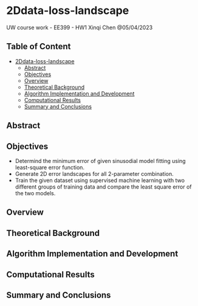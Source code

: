 # 2Ddata-loss-landscape
UW course work - EE399 - HW1
Xinqi Chen @05/04/2023 

## Table of Content
- [2Ddata-loss-landscape](#2ddata-loss-landscape)
  - [Abstract](#abstract)
  - [Objectives](#objective)
  - [Overview](#overview)
  - [Theoretical Background](#theoretical-background)
  - [Algorithm Implementation and Development](#algorithm-implementation-and-development)
  - [Computational Results](#computational-results)
  - [Summary and Conclusions](#summary-and-conclusions)

## Abstract

## Objectives
- Determind the minimum error of given sinusodial model fitting using least-square error function.
- Generate 2D error landscapes for all 2-parameter combination. 
- Train the given dataset using supervised machine learning with two different groups of training data and compare the least square error of the two models.

## Overview

## Theoretical Background

## Algorithm Implementation and Development 

## Computational Results

## Summary and Conclusions
